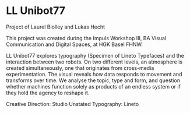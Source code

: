 # LL Unibot77
Project of Laurel Biolley and Lukas Hecht

This project was created during the Impuls Workshop III, BA Visual Communication and Digital Spaces, at HGK Basel FHNW.

LL Unibot77 explores typography (Specimen of Lineto Typefaces) and the interaction between two robots. On two different levels, an atmosphere is created simultaneously, one that originates from cross-media experimentation. The visual reveals how data responds to movement and transforms over time. We analyse the topic, type and form, and question whether machines function solely as products of an endless system or if they hold the agency to reshape it.

Creative Direction: Studio Unstated
Typography: Lineto
